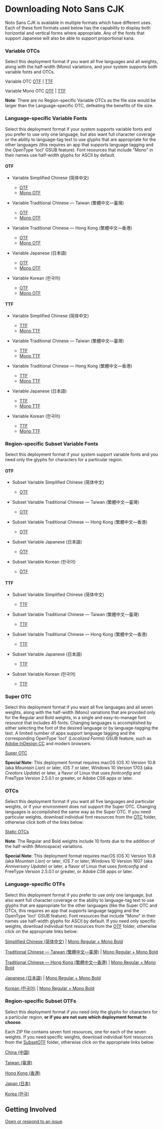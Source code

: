# Downloading Noto Sans CJK

Noto Sans CJK is available in multiple formats which have different uses. Each of
these font formats used below has the capability to display both horizontal
and vertical forms where appropriate. Any of the fonts that support
Japanese will also be able to support proportional kana.

### Variable OTCs

Select this deployment format if you want all five languages and all weights, along with the half-width (Mono) variations, and your system supports both variable fonts and OTCs.

Variable OTC [OTF](https://github.com/googlefonts/noto-cjk/raw/main/Sans/Variable/OTC/NotoSansCJK-VF.otf.ttc) | [TTF](https://github.com/googlefonts/noto-cjk/raw/main/Sans/Variable/OTC/NotoSansCJK-VF.ttf.ttc)

Variable Mono OTC [OTF](https://github.com/googlefonts/noto-cjk/raw/main/Sans/Variable/OTC/NotoSansMonoCJK-VF.otf.ttc) | [TTF](https://github.com/googlefonts/noto-cjk/raw/main/Sans/Variable/OTC/NotoSansMonoCJK-VF.ttf.ttc)

**Note**: There are no Region-specific Variable OTCs as the file size would be larger than the 
Language-specific OTC, defeating the benefits of file size. 

### Language-specific Variable Fonts

Select this deployment format if your system supports variable fonts and you prefer to use only one language, 
but also want full character coverage or the ability to language-tag text to use glyphs that are appropriate 
for the other languages (this requires an app that supports language tagging and the OpenType 'locl' GSUB feature). 
Font resources that include "Mono" in their names use half-width glyphs for ASCII by default.

#### OTF
- Variable Simplified Chinese (简体中文) 
  - [OTF](https://github.com/googlefonts/noto-cjk/raw/main/Sans/Variable/OTF/NotoSansCJKsc-VF.otf)
  - [Mono OTF](https://github.com/googlefonts/noto-cjk/raw/main/Sans/Variable/OTF/Mono/NotoSansMonoCJKsc-VF.otf)

- Variable Traditional Chinese — Taiwan (繁體中文—臺灣)
  - [OTF](https://github.com/googlefonts/noto-cjk/raw/main/Sans/Variable/OTF/NotoSansCJKtc-VF.otf) 
  - [Mono OTF](https://github.com/googlefonts/noto-cjk/raw/main/Sans/Variable/OTF/Mono/NotoSansMonoCJKtc-VF.otf)

- Variable Traditional Chinese — Hong Kong (繁體中文—香港)
  - [OTF](https://github.com/googlefonts/noto-cjk/raw/main/Sans/Variable/OTF/NotoSansCJKhk-VF.otf)
  - [Mono OTF](https://github.com/googlefonts/noto-cjk/raw/main/Sans/Variable/OTF/Mono/NotoSansMonoCJKhk-VF.otf)

- Variable Japanese (日本語)
  - [OTF](https://github.com/googlefonts/noto-cjk/raw/main/Sans/Variable/OTF/NotoSansCJKjp-VF.otf)
  - [Mono OTF](https://github.com/googlefonts/noto-cjk/raw/main/Sans/Variable/OTF/Mono/NotoSansMonoCJKjp-VF.otf)

- Variable Korean (한국어)
  - [OTF](https://github.com/googlefonts/noto-cjk/raw/main/Sans/Variable/OTF/NotoSansCJKkr-VF.otf)
  - [Mono OTF](https://github.com/googlefonts/noto-cjk/raw/main/Sans/Variable/OTF/Mono/NotoSansMonoCJKkr-VF.otf)

#### TTF

- Variable Simplified Chinese (简体中文) 
  - [TTF](https://github.com/googlefonts/noto-cjk/raw/main/Sans/Variable/TTF/NotoSansCJKsc-VF.ttf)
  - [Mono TTF](https://github.com/googlefonts/noto-cjk/raw/main/Sans/Variable/TTF/Mono/NotoSansMonoCJKsc-VF.ttf)

- Variable Traditional Chinese — Taiwan (繁體中文—臺灣)
  - [TTF](https://github.com/googlefonts/noto-cjk/raw/main/Sans/Variable/TTF/NotoSansCJKtc-VF.ttf) 
  - [Mono TTF](https://github.com/googlefonts/noto-cjk/raw/main/Sans/Variable/TTF/Mono/NotoSansMonoCJKtc-VF.ttf)

- Variable Traditional Chinese — Hong Kong (繁體中文—香港)
  - [TTF](https://github.com/googlefonts/noto-cjk/raw/main/Sans/Variable/TTF/NotoSansCJKhk-VF.ttf)
  - [Mono TTF](https://github.com/googlefonts/noto-cjk/raw/main/Sans/Variable/TTF/Mono/NotoSansMonoCJKhk-VF.ttf)

- Variable Japanese (日本語)
  - [TTF](https://github.com/googlefonts/noto-cjk/raw/main/Sans/Variable/TTF/NotoSansCJKjp-VF.ttf)
  - [Mono TTF](https://github.com/googlefonts/noto-cjk/raw/main/Sans/Variable/TTF/Mono/NotoSansMonoCJKjp-VF.ttf)

- Variable Korean (한국어)
  - [TTF](https://github.com/googlefonts/noto-cjk/raw/main/Sans/Variable/TTF/NotoSansCJKkr-VF.ttf)
  - [Mono TTF](https://github.com/googlefonts/noto-cjk/raw/main/Sans/Variable/TTF/Mono/NotoSansMonoCJKkr-VF.ttf)
        

### Region-specific Subset Variable Fonts

Select this deployment format if your system support variable fonts and you need only the glyphs for characters for a particular region.

#### OTF

- Subset Variable Simplified Chinese (简体中文) 
  - [OTF](https://github.com/googlefonts/noto-cjk/raw/main/Sans/Variable/OTF/Subset/NotoSansSC-VF.otf)

- Subset Variable Traditional Chinese — Taiwan (繁體中文—臺灣) 
  - [OTF](https://github.com/googlefonts/noto-cjk/raw/main/Sans/Variable/OTF/Subset/NotoSansTC-VF.otf)

- Subset Variable Traditional Chinese — Hong Kong (繁體中文—香港) 
  - [OTF](https://github.com/googlefonts/noto-cjk/raw/main/Sans/Variable/OTF/Subset/NotoSansHK-VF.otf)

- Subset Variable Japanese (日本語) 
  - [OTF](https://github.com/googlefonts/noto-cjk/raw/main/Sans/Variable/OTF/Subset/NotoSansJP-VF.otf)

- Subset Variable Korean (한국어) 
  - [OTF](https://github.com/googlefonts/noto-cjk/raw/main/Sans/Variable/OTF/Subset/NotoSansKR-VF.otf)

#### TTF
- Subset Variable Simplified Chinese (简体中文)
  - [TTF](https://github.com/googlefonts/noto-cjk/raw/main/Sans/Variable/TTF/Subset/NotoSansSC-VF.ttf)

- Subset Variable Traditional Chinese — Taiwan (繁體中文—臺灣) 
  - [TTF](https://github.com/googlefonts/noto-cjk/raw/main/Sans/Variable/TTF/Subset/NotoSansTC-VF.ttf)

- Subset Variable Traditional Chinese — Hong Kong (繁體中文—香港) 
  - [TTF](https://github.com/googlefonts/noto-cjk/raw/main/Sans/Variable/TTF/Subset/NotoSansHK-VF.ttf)

- Subset Variable Japanese (日本語) 
  - [TTF](https://github.com/googlefonts/noto-cjk/raw/main/Sans/Variable/TTF/Subset/NotoSansJP-VF.ttf)

- Subset Variable Korean (한국어) 
  - [TTF](https://github.com/googlefonts/noto-cjk/raw/main/Sans/Variable/TTF/Subset/NotoSansKR-VF.ttf)

### Super OTC

Select this deployment format if you want all five languages and all seven weights, along with the half-width (Mono) variations that are provided only for the Regular and Bold weights, in a single and easy-to-manage font resource that includes 45 fonts. Changing languages is accomplished by either selecting the font of the desired language or by language-tagging the text. A limited number of apps support language tagging and the corresponding OpenType 'locl' (*Localized Forms*) GSUB feature, such as [Adobe InDesign CC](https://www.adobe.com/products/indesign.html) and modern browsers.

[Super OTC](https://github.com/googlefonts/noto-cjk/raw/main/Sans/SuperOTC/NotoSansCJK.ttc.zip)

**Special Note**: This deployment format requires macOS (OS X) Version 10.8 (aka *Mountain Lion*) or later, iOS 7 or later, Windows 10 Version 1703 (aka *Creators Update*) or later, a flavor of Linux that uses *fontconfig* and FreeType Version 2.5.0.1 or greater, or Adobe CS6 apps or later.

### OTCs

Select this deployment format if you want all five languages and particular weights, or if your environment does not support the Super OTC. Changing languages is accomplished the same way as the Super OTC. If you need particular weights, download individual font resources from the [OTC](https://github.com/googlefonts/noto-cjk/raw/main/Sans/OTC) folder, otherwise click both of the links below:

[Static OTCs](https://github.com/googlefonts/noto-cjk/releases/download/Sans2.004/03_NotoSansCJK-OTC.zip)

**Note**: The Regular and Bold weights include 10 fonts due to the addition of the half-width (Monospace) variations.

**Special Note**: This deployment format requires macOS (OS X) Version 10.8 (aka *Mountain Lion*) or later, iOS 7 or later, Windows 10 Version 1607 (aka *Anniversary Update*) or later, a flavor of Linux that uses *fontconfig* and FreeType Version 2.5.0.1 or greater, or Adobe CS6 apps or later.

### Language-specific OTFs

Select this deployment format if you prefer to use only one language, but also want full character coverage or the ability to language-tag text to use glyphs that are appropriate for the other languages (like the Super OTC and OTCs, this requires an app that supports language tagging and the OpenType 'locl' GSUB feature). Font resources that include "Mono" in their names use half-width glyphs for ASCII by default. If you need only specific weights, download individual font resources from the [OTF](https://github.com/googlefonts/noto-cjk/raw/main/Sans/OTF) folder, otherwise click on the appropriate links below:

[Simplified Chinese (简体中文)](https://github.com/googlefonts/noto-cjk/releases/download/Sans2.004/08_NotoSansCJKsc.zip) | [Mono Regular + Mono Bold](https://github.com/googlefonts/noto-cjk/releases/download/Sans2.004/13_NotoSansMonoCJKsc.zip)

[Traditional Chinese — Taiwan (繁體中文—臺灣)](https://github.com/googlefonts/noto-cjk/releases/download/Sans2.004/09_NotoSansCJKtc.zip) | [Mono Regular + Mono Bold](https://github.com/googlefonts/noto-cjk/releases/download/Sans2.004/14_NotoSansMonoCJKtc.zip)

[Traditional Chinese — Hong Kong (繁體中文—香港)](https://github.com/googlefonts/noto-cjk/releases/download/Sans2.004/10_NotoSansCJKhk.zip) | [Mono Regular + Mono Bold](https://github.com/googlefonts/noto-cjk/releases/download/Sans2.004/15_NotoSansMonoCJKhk.zip)

[Japanese (日本語)](https://github.com/googlefonts/noto-cjk/releases/download/Sans2.004/06_NotoSansCJKjp.zip) | [Mono Regular + Mono Bold](https://github.com/googlefonts/noto-cjk/releases/download/Sans2.004/11_NotoSansMonoCJKjp.zip)

[Korean (한국어)](https://github.com/googlefonts/noto-cjk/releases/download/Sans2.004/07_NotoSansCJKkr.zip) | [Mono Regular + Mono Bold](https://github.com/googlefonts/noto-cjk/releases/download/Sans2.004/12_NotoSansMonoCJKkr.zip)

### Region-specific Subset OTFs

Select this deployment format if you need only the glyphs for characters for a particular region, **or if you are not sure which deployment format to choose**.

Each ZIP file contains seven font resources, one for each of the seven weights. If you need specific weights, download individual font resources from the [SubsetOTF](https://github.com/googlefonts/noto-cjk/raw/main/Sans/SubsetOTF) folder, otherwise click on the appropriate links below:

[China (中国)](https://github.com/googlefonts/noto-cjk/releases/download/Sans2.004/18_NotoSansSC.zip)

[Taiwan (臺灣)](https://github.com/googlefonts/noto-cjk/releases/download/Sans2.004/19_NotoSansTC.zip)

[Hong Kong (香港)](https://github.com/googlefonts/noto-cjk/releases/download/Sans2.004/20_NotoSansHK.zip)

[Japan (日本)](https://github.com/googlefonts/noto-cjk/releases/download/Sans2.004/16_NotoSansJP.zip)

[Korea (한국)](https://github.com/googlefonts/noto-cjk/releases/download/Sans2.004/17_NotoSansKR.zip)

## Getting Involved

[Open or respond to an issue](https://github.com/googlefonts/noto-cjk/issues/).
